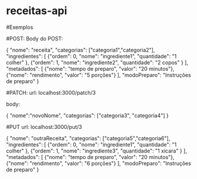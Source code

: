 # receitas-api

#Exemplos

#POST:
Body do POST:

{
    "nome": "receita",
    "categorias": ["categoria1","categoria2"],
    "ingredientes": [
        {"ordem": 0, "nome": "ingrediente1", "quantidade": "1 colher" },
        {"ordem": 1, "nome": "ingrediente2", "quantidade": "2 copos" }
    ],
    "metadados": [
        {"nome": "tempo de preparo", "valor": "20 minutos"},
        {"nome": "rendimento", "valor": "5 porções"}
    ],
    "modoPreparo": "Instruções de preparo"
}


#PATCH:
url: localhost:3000/patch/3

body:

{
"nome":"novoNome",
"categorias": ["categoria3", "categoria4"]
}

#PUT
url: localhost:3000/put/3

{
    "nome": "outraReceita",
    "categorias": ["categoria5","categoria6"],
    "ingredientes": [
        {"ordem": 0, "nome": "ingrediente1", "quantidade": "1 colher" },
        {"ordem": 1, "nome": "ingrediente3", "quantidade": "1 xícara" }
    ],
    "metadados": [
        {"nome": "tempo de preparo", "valor": "20 minutos"},
        {"nome": "rendimento", "valor": "6 porções"}
    ],
    "modoPreparo": "Instruções de preparo"
}
